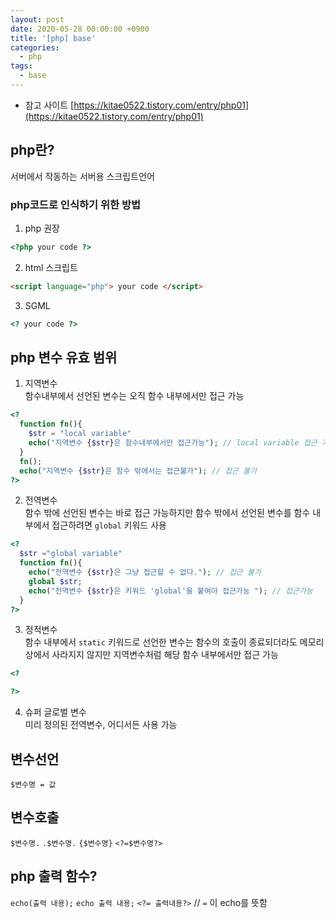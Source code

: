 ```yaml
---
layout: post
date: 2020-05-28 00:00:00 +0900
title: '[php] base'
categories:
  - php
tags:
  - base
---
```


* 참고 사이트 [https://kitae0522.tistory.com/entry/php01](https://kitae0522.tistory.com/entry/php01)


## php란?

서버에서 작동하는 서버용 스크립트언어

### php코드로 인식하기 위한 방법

1. php 권장

```php
<?php your code ?>
```

2. html 스크립트

```html
<script language="php"> your code </script>
```

3. SGML

```php
<? your code ?>
```

## php 변수 유효 범위

1. 지역변수  
함수내부에서 선언된 변수는 오직 함수 내부에서만 접근 가능

```php
<?
  function fn(){
    $str = "local variable"
    echo("지역변수 {$str}은 함수내부에서만 접근가능"); // local variable 접근 가능
  }
  fn();
  echo("지역변수 {$str}은 함수 밖에서는 접근불가"); // 접근 불가
?>
```

2. 전역변수  
함수 밖에 선언된 변수는 바로 접근 가능하지만 함수 밖에서 선언된 변수를 함수 내부에서 접근하려면 `global` 키워드 사용

```php
<?
  $str ="global variable"
  function fn(){
    echo("전역변수 {$str}은 그냥 접근할 수 없다."); // 접근 불가
    global $str;
    echo("전역변수 {$str}은 키워드 'global'을 붙여야 접근가능 "); // 접근가능
  }
?>
```

3. 정적변수  
함수 내부에서 `static` 키워드로 선언한 변수는 함수의 호출이 종료되더라도 메모리상에서 사라지지 않지만 지역변수처럼 해당 함수 내부에서만 접근 가능

```php
<?

?>
```

4. 슈퍼 글로벌 변수  
미리 정의된 전역변수, 어디서든 사용 가능


## 변수선언
`$변수명 = 값`

## 변수호출
`$변수명.`
`.$변수명.`
`{$변수명}`
`<?=$변수명?>`

## php 출력 함수?

`echo(출력 내용);`
`echo 출력 내용;`
`<?= 출력내용?>` // `=` 이 echo를 뜻함

